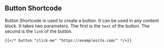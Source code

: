 ## Button Shortcode
Button Shortcode is used to create a button. It can be used in any content block. It takes two parameters. The first is the `text` of the button. The second is the `link` of the button.


```md
{{</* button "click-me" "https://examplesite.com/" */>}}
```
